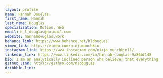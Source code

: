 ```yaml
---
layout: profile 
name: Hannah Douglas
first_name: Hannah
last_name: Douglas
specialization: Motion, Web
email: h_l_douglas@hotmail.com
website: hannahdouglas.work
behance_link: https://www.behance.net/hldouglas
vimeo_link: https://vimeo.com/ninjamunchkin
instagram_link: https://www.instagram.com/ninja_munchkin11/
linkedin_link: https://www.linkedin.com/in/hannah-douglas-9a86b7148
bio: I am an analytically inclined person who believes that everything doesn't appear as it seems.
github_link: https://github.com/hldouglas
dribbble_link: 
---
```

